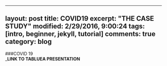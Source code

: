 

---
layout: post
title: COVID19
excerpt: "THE CASE STUDY"
modified: 2/29/2016, 9:00:24
tags: [intro, beginner, jekyll, tutorial]
comments: true
category: blog
---








###COVID 19  
___LINK TO TABLUEA PRESENTATION__

